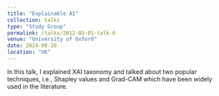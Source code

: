 ```yaml
---
title: "Explainable AI"
collection: talks
type: "Study Group"
permalink: /talks/2012-03-01-talk-6
venue: "University of Oxford"
date: 2024-08-26
location: "UK"
---
```

In this talk, I explained XAI taxonomy and talked about two popular techniques, i.e., Shapley values and  Grad-CAM which have been widely used in the literature.